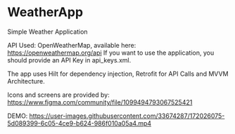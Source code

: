 # WeatherApp
Simple Weather Application 

API Used: OpenWeatherMap, available here: https://openweathermap.org/api
If you want to use the application, you should provide an API Key in api_keys.xml.

The app uses Hilt for dependency injection, Retrofit for API Calls and MVVM Architecture.

Icons and screens are provided by: https://www.figma.com/community/file/1099494793067525421


DEMO:
https://user-images.githubusercontent.com/33674287/172026075-5d089399-6c05-4ce9-b624-986f010a05a4.mp4

